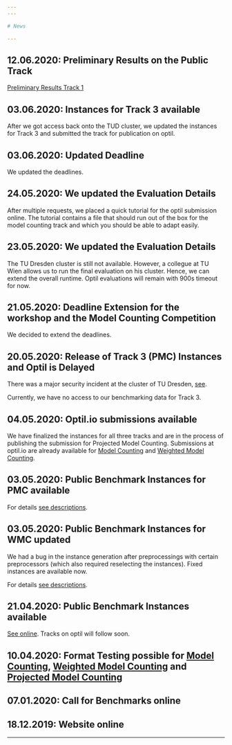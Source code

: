 ```yaml
---
---

# News

---
```

## 12.06.2020: Preliminary Results on the Public Track
[Preliminary Results Track 1](https://cloudstore.zih.tu-dresden.de/index.php/s/wwMtxsG8L9ksRxe)

## 03.06.2020: Instances for Track 3 available
After we got access back onto the TUD cluster, we updated the instances for Track 3 and submitted the track for publication on optil.

## 03.06.2020: Updated Deadline
We updated the deadlines.

## 24.05.2020: We updated the Evaluation Details
After multiple requests, we placed a quick tutorial for the optil submission online.
The tutorial contains a file that should run out of the box for the model counting track
and which you should be able to adapt easily.

## 23.05.2020: We updated the Evaluation Details
The TU Dresden cluster is still not available. 
However, a collegue at TU Wien allows us to run the final evaluation on his cluster.
Hence, we can extend the overall runtime. Optil evaluations will remain with 900s timeout for now. 

## 21.05.2020: Deadline Extension for the workshop and the Model Counting Competition
We decided to extend the deadlines.

## 20.05.2020: Release of Track 3 (PMC) Instances and Optil is Delayed
There was a major security incident at the cluster of TU Dresden, 
[see](https://thecyberwire.com/newsletters/daily-briefing/9/96).

Currently, we have no access to our benchmarking data for Track 3.


## 04.05.2020: Optil.io submissions available
We have finalized the instances for all three tracks and are in the process of publishing the submission for Projected Model Counting.
Submissions at optil.io are already available for [Model Counting](https://www.optil.io/optilion/problem/3186) and [Weighted Model Counting](https://www.optil.io/optilion/problem/3187).

## 03.05.2020: Public Benchmark Instances for PMC available
For details [see descriptions](2020/mc_description).

## 03.05.2020: Public Benchmark Instances for WMC updated 
We had a bug in the instance generation after preprocessings with certain preprocessors (which also required 
reselecting the instances). Fixed instances are available now. 

For details [see descriptions](2020/mc_description).

## 21.04.2020: Public Benchmark Instances available 
[See online](2020/mc_description). Tracks on optil will follow soon.

## 10.04.2020: __Format Testing possible for [Model Counting](https://www.optil.io/optilion/problem/3183), [Weighted Model Counting](https://www.optil.io/optilion/problem/3184) and [Projected Model Counting](https://www.optil.io/optilion/problem/3185)__

## 07.01.2020: Call for Benchmarks online

## 18.12.2019: Website online

---
